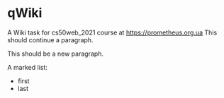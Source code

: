 # qWiki
A Wiki task for cs50web_2021 course at https://prometheus.org.ua
This should continue a paragraph.

This should be a new paragraph.

A marked list:
* first
* last

